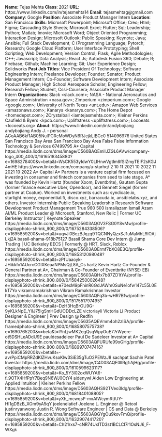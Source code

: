 **Name**: Tejas Mehta
**Class**: 2021
**URL**: https://www\.linkedin\.com/in/tejasmehta14
**Email**: tejasmehtag@gmail\.com
**Company**: Google
**Position**: Associate Product Manager Intern
**Location**: San Francisco
**Skills**: Microsoft Powerpoint; Microsoft Office; Creo; Html; Figma; Cascading Style Sheets; Microsoft Excel; Flutter; Sql; Leadership; Python; Matlab; Imovie; Microsoft Word; Object Oriented Programming; Interaction Design; Microsoft Outlook; Public Speaking; Keynote; Java; Ansible; Full Stack Development; C \(Programming Language; Pytorch; Research; Google Cloud Platform; User Interface Prototyping; Shell Scripting; Web Development; Version Control; Flask; Agile Methodologies; C\+\+; Javascript; Data Analysis; React\.Js; Autodesk Fusion 360; Debate; R; Firebase; Github; Machine Learning; Git; User Experience Design; Solidworks
**Past Job Titles**: Vice President Of Technology; Software Engineering Intern; Freelance Developer; Founder; Senator; Product Management Intern; Co\-Founder; Software Development Intern; Associate Product Manager; High School Aerospace Scholar; Engineering Fellow; Research Fellow; Student, Cssi\-Coursera; Associate Product Manager Intern
**Organizations**: Slack <slack\.com>; NASA \- National Aeronautics and Space Administration <nasa\.gov>; Zimperium <zimperium\.com>; Google <google\.com>; University of North Texas <unt\.edu>; Amazon Web Services <amazonaws\.com>; Kanarys <kanarys\.com>; The Home Depot <homedepot\.com>; ZCrystalball <iamtejasmehta\.com>; Kleiner Perkins Caufield & Byers <kpcb\.com>; Upliftstress <upliftstress\.com>; Locoeats <locoeats\.org>
**About**: https://www\.linkedin\.com/in/andybojiang andybojiang Andy J\. \- personal ACoAAB6kf1AB05NulPCRcMoWDyN6RJejkLIBCc0 514096976 United States San Francisco Bay Area San Francisco Bay Area False False Information Technology & Services 67499795 A\* Capital https://media\.licdn\.com/dms/image/C560BAQEmlIJZGL6AVw/company\-logo\_400\_400/0/1616518345880?e=1698278400&v=beta&t=WsCK553yIdwY0LIHnwVgtlm6fSIZmyTEIF2sKGJ4mHE https://www\.linkedin\.com/company/a\-starhq/ 2 10 11 2021 10 2022 11 2021 10 2022 A\* Capital A\* Partners is a venture capital firm focused on investing in consumer and fintech companies from seed to late stage\. A\* was founded by Kevin Hartz \(founder Xoom, Eventbrite\), Gautam Gupta \(former finance executive Uber, Opendoor\), and Bennett Siegel \(former partner at Coatue\)\.  Worked on investments such as: syndicate\.io, starlight\.money, exponential\.fi, disco\.xyz, barracuda\.io, ansiblelabs\.xyz, and others\. Investor Internship Public Speaking Leadership Research Software Development Product Management True 960 500 ismailazam Ismail Azam AI/ML Product Leader @ Microsoft, Stanford, New Relic | Former UC Berkeley Instructor | Keynote Speaker https://media\.licdn\.com/dms/image/D5603AQGV3FSG0Y8vMw/profile\-displayphoto\-shrink\_800\_800/0/1675284338506?e=1695859200&v=beta&t=uqvJi0BczBJqzq9TQCNNyQzxSJ1uMaMhL9IOAjLkj2A bassil\-shama\-918b75127 Bassil Shama Core Dev Intern @ Jump Trading | UC Berkeley EECS | Formerly @ HRT, Slack, Roblox https://media\.licdn\.com/dms/image/D5603AQErmf7bXO8E3Q/profile\-displayphoto\-shrink\_800\_800/0/1685312098048?e=1695859200&v=beta&t=zPfUaaoyk\-JHikkfo1AUcrcCGIXKeaaNPMsQjL8A\_Cs hartz Kevin Hartz Co\-Founder & General Partner at A\*, Chairman & Co\-Founder of Eventbrite \(NYSE: EB\) https://media\.licdn\.com/dms/image/C5603AQHx7b87ZD1tYA/profile\-displayphoto\-shrink\_800\_800/0/1584250002648?e=1695859200&v=beta&t=e70exM9pFninR6GdJAWm0SuNe1ofw147c55L0EkT7Yo vikramramakrishnan Vikram Ramakrishnan Investor https://media\.licdn\.com/dms/image/C5603AQFq3b\-wHR7Bfw/profile\-displayphoto\-shrink\_800\_800/0/1517551797495?e=1695859200&v=beta&t=DzH3HqBrOU9G\-9yKLkNpE\_YIIJ75lgSmHGdUODDcLZE victoriayli Victoria Li Product Designer & Engineer | Prev Design @ Redfin https://media\.licdn\.com/dms/image/D5635AQEVmm4oh2zlSA/profile\-framedphoto\-shrink\_800\_800/0/1685807575738?e=1690765200&v=beta&t=lYnLjwMK2egQsqWpyOuE77rWyere\-ot5DSHLeADdU9E pauldesadeleer Paul De Sadeleer Investor at A\* Capital https://media\.licdn\.com/dms/image/D5603AQFURUfe99oGHg/profile\-displayphoto\-shrink\_800\_800/0/1689970747416?e=1695859200&v=beta&t=\-avrPpiCMpRRZdKlZHvuKsoKlw3SiE35gTuO2PEWzJ8 sachpat Sachin Patel Investor https://media\.licdn\.com/dms/image/C4D03AQE0IlRg1iAjHg/profile\-displayphoto\-shrink\_800\_800/0/1610599623117?e=1695859200&v=beta&t=Ko\_5Y3l02oxWUYA6\-f\_9OTX4HfPpY7Beq9N6WJ0OtY4 aidenywl Aiden Low Engineering at Applied Intuition | Kleiner Perkins Fellow https://media\.licdn\.com/dms/image/D5603AQHS92TVeo3ldg/profile\-displayphoto\-shrink\_800\_800/0/1681840108805?e=1695859200&v=beta&t=yXh\_mcwqsP\-mxAIWcymRttUY\-HI1gDBzB\_XOm9yA5qY joelenelatief Joelene L\. Engineer @ Retool justinryanwong Justin R\. Wong Software Engineer | CS and Data @ Berkeley https://media\.licdn\.com/dms/image/C5603AQGYgOu9kovFmQ/profile\-displayphoto\-shrink\_800\_800/0/1632907441720?e=1695859200&v=beta&t=Ch21rxs7\-cNR74UxITD3st1BCLCI7r1OsNJ6\_F\-WXgk
